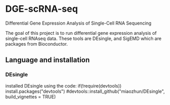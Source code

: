 # DGE-scRNA-seq
Differential Gene Expression Analysis of Single-Cell RNA Sequencing

The goal of this project is to run differential gene expression analysis of single-cell RNAseq data. These tools are DEsingle, and SigEMD which are packages from Bioconductor. 

## Language and installation
### DEsingle 
installed DEsingle using the code: 
if(!require(devtools)) install.packages("devtools")
#devtools::install_github("miaozhun/DEsingle", build_vignettes = TRUE)



